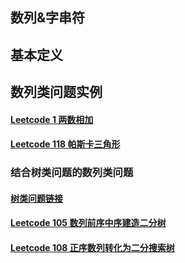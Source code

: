 ## 数列&字串符
## 基本定义
## 数列类问题实例

#### [Leetcode 1 两数相加]()

#### [Leetcode 118 帕斯卡三角形](https://github.com/algorithmdaybyday/Practice-an-algorithm-question-every-day/blob/master/chapter_Arrays/leetcode/pascalTriangle.java)
### 结合树类问题的数列类问题
#### [树类问题链接](https://github.com/algorithmdaybyday/Practice-an-algorithm-question-every-day/tree/master/chapter_Tree)
#### [Leetcode 105 数列前序中序建造二分树](https://github.com/algorithmdaybyday/Practice-an-algorithm-question-every-day/blob/master/chapter_Arrays/leetcode/sortedArrayToBST.java)
#### [Leetcode 108 正序数列转化为二分搜索树](https://github.com/algorithmdaybyday/Practice-an-algorithm-question-every-day/blob/master/chapter_Arrays/leetcode/orderBuildTree.java)
